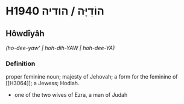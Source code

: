 # H1940 הוֹדִיָּה / הודיה

## Hôwdîyâh

_(ho-dee-yaw' | hoh-dih-YAW | hoh-dee-YA)_

### Definition

proper feminine noun; majesty of Jehovah; a form for the feminine of [[H3064]]; a Jewess; Hodiah.

- one of the two wives of Ezra, a man of Judah
